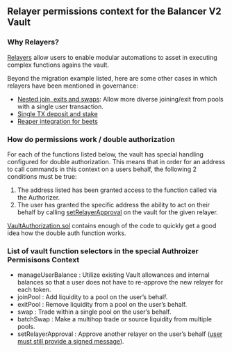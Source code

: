 ## Relayer permissions context for the Balancer V2 Vault


### Why Relayers?
[Relayers](https://docs.balancer.fi/concepts/advanced/relayers.html) allow users to enable modular automations to asset in executing complex functions agains the vault.

Beyond the migration example listed, here are some other cases in which relayers have been mentioned in governance:

- [Nested join, exits and swaps](https://forum.balancer.fi/t/proposal-authorize-the-batch-relayer/2378): Allow more diverse joining/exit from pools with a single user transaction.
- [Single TX deposit and stake](https://forum.balancer.fi/t/bip-31-authorize-the-batch-relayer-v3/3488)
- [Reaper integration for beets](https://forum.balancer.fi/t/bip-70-authorize-the-batch-relayer-v4/3734)


### How do permissions work / double authorization

For each of the functions listed below, the vault has special handling configured for double authorization.  This means that in order for an address to call commands in this context on a users behalf, the following 2 conditions must be true: 

1. The address listed has been granted access to the function called via the Authorizer.
2. The user has granted the specific address the ability to act on their behalf by calling [setRelayerApproval](https://github.com/balancer-labs/balancer-v2-monorepo/blob/63ffcf2018b02c038041540e4984bc6dd4a8c89c/pkg/vault/contracts/VaultAuthorization.sol#L96) on the vault for the given relayer.

[VaultAuthorization.sol](https://github.com/balancer-labs/balancer-v2-monorepo/blob/master/pkg/vault/contracts/VaultAuthorization.sol) contains enough of the code to quickly get a good idea how the double auth function works.

### List of vault function selectors in the special Authroizer Permisisons Context

- manageUserBalance : Utilize existing Vault allowances and internal balances so that a user does not have to re-approve the new relayer for each token.
- joinPool : Add liquidity to a pool on the user’s behalf.
- exitPool : Remove liquidity from a pool on the user’s behalf.
- swap : Trade within a single pool on the user’s behalf.
- batchSwap : Make a multihop trade or source liquidity from multiple pools.
- setRelayerApproval : Approve another relayer on the user’s behalf ([user must still provide a signed message](https://github.com/balancer-labs/balancer-v2-monorepo/blob/63ffcf2018b02c038041540e4984bc6dd4a8c89c/pkg/vault/contracts/VaultAuthorization.sol#L96)).

